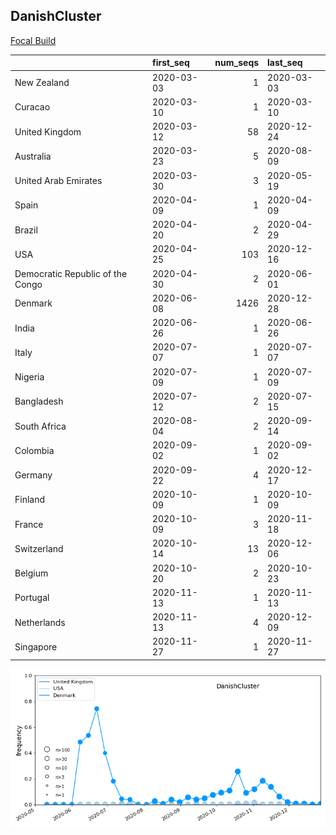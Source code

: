 

## DanishCluster
[Focal Build](https://nextstrain.org/groups/neherlab/ncov/DanishCluster?f_region=Europe)

|                                  | first_seq   |   num_seqs | last_seq   |
|:---------------------------------|:------------|-----------:|:-----------|
| New Zealand                      | 2020-03-03  |          1 | 2020-03-03 |
| Curacao                          | 2020-03-10  |          1 | 2020-03-10 |
| United Kingdom                   | 2020-03-12  |         58 | 2020-12-24 |
| Australia                        | 2020-03-23  |          5 | 2020-08-09 |
| United Arab Emirates             | 2020-03-30  |          3 | 2020-05-19 |
| Spain                            | 2020-04-09  |          1 | 2020-04-09 |
| Brazil                           | 2020-04-20  |          2 | 2020-04-29 |
| USA                              | 2020-04-25  |        103 | 2020-12-16 |
| Democratic Republic of the Congo | 2020-04-30  |          2 | 2020-06-01 |
| Denmark                          | 2020-06-08  |       1426 | 2020-12-28 |
| India                            | 2020-06-26  |          1 | 2020-06-26 |
| Italy                            | 2020-07-07  |          1 | 2020-07-07 |
| Nigeria                          | 2020-07-09  |          1 | 2020-07-09 |
| Bangladesh                       | 2020-07-12  |          2 | 2020-07-15 |
| South Africa                     | 2020-08-04  |          2 | 2020-09-14 |
| Colombia                         | 2020-09-02  |          1 | 2020-09-02 |
| Germany                          | 2020-09-22  |          4 | 2020-12-17 |
| Finland                          | 2020-10-09  |          1 | 2020-10-09 |
| France                           | 2020-10-09  |          3 | 2020-11-18 |
| Switzerland                      | 2020-10-14  |         13 | 2020-12-06 |
| Belgium                          | 2020-10-20  |          2 | 2020-10-23 |
| Portugal                         | 2020-11-13  |          1 | 2020-11-13 |
| Netherlands                      | 2020-11-13  |          4 | 2020-12-09 |
| Singapore                        | 2020-11-27  |          1 | 2020-11-27 |

![Overall trends DanishCluster](/overall_trends_figures/overall_trends_DanishCluster.png)